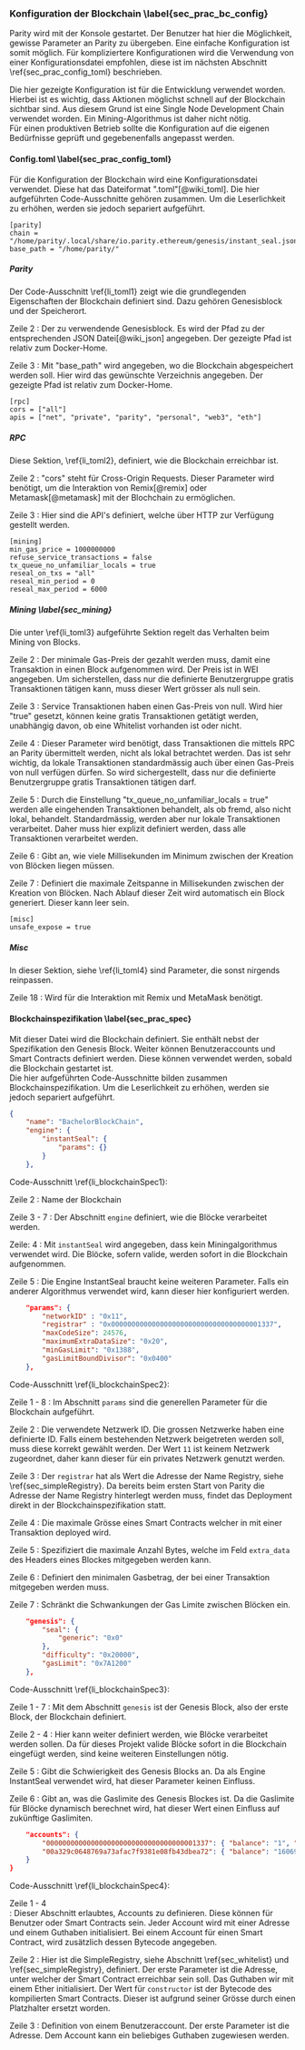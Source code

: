 

### Konfiguration der Blockchain \label{sec_prac_bc_config}

Parity wird mit der Konsole gestartet. Der Benutzer hat hier die Möglichkeit,
gewisse Parameter an Parity zu übergeben. Eine einfache Konfiguration ist somit
möglich. Für kompliziertere Konfigurationen wird die Verwendung von einer
Konfigurationsdatei empfohlen, diese ist im nächsten Abschnitt
\ref{sec_prac_config_toml} beschrieben.

Die hier gezeigte Konfiguration ist für die Entwicklung verwendet worden.
Hierbei ist es wichtig, dass Aktionen möglichst schnell auf der Blockchain
sichtbar sind. Aus diesem Grund ist eine Single Node Development Chain verwendet
worden. Ein Mining-Algorithmus ist daher nicht nötig.\
Für einen produktiven Betrieb sollte die Konfiguration auf die eigenen
Bedürfnisse geprüft und gegebenenfalls angepasst werden. 

#### Config.toml \label{sec_prac_config_toml}

Für die Konfiguration der Blockchain wird eine Konfigurationsdatei verwendet.
Diese hat das Dateiformat ".toml"[@wiki_toml]. Die hier aufgeführten
Code-Ausschnitte gehören zusammen. Um die Leserlichkeit zu erhöhen, werden sie
jedoch separiert aufgeführt.

```{caption="Konfigurationsdatei für Parity" label=li_toml1 .numberLines}
[parity]
chain = "/home/parity/.local/share/io.parity.ethereum/genesis/instant_seal.json"
base_path = "/home/parity/"
```
##### Parity

Der Code-Ausschnitt \ref{li_toml1} zeigt wie die grundlegenden Eigenschaften der Blockchain definiert sind.
Dazu gehören Genesisblock und der Speicherort. 

Zeile 2
:     Der zu verwendende Genesisblock. Es wird der Pfad zu der entsprechenden 
JSON Datei[@wiki_json] angegeben. Der gezeigte Pfad ist relativ zum Docker-Home. 

Zeile 3
:    Mit "base_path" wird angegeben, wo die Blockchain abgespeichert werden 
soll. Hier wird das gewünschte Verzeichnis angegeben. Der gezeigte Pfad ist relativ zum Docker-Home.


```{caption="Konfigurationsdatei für Parity" label=li_toml2 .numberLines}
[rpc]
cors = ["all"]
apis = ["net", "private", "parity", "personal", "web3", "eth"]
```

##### RPC

Diese Sektion, \ref{li_toml2}, definiert, wie die Blockchain erreichbar ist.

Zeile 2
:    "cors" steht für Cross-Origin Requests. Dieser Parameter wird benötigt, 
um die Interaktion von Remix[@remix] oder Metamask[@metamask] mit der Blochchain 
zu ermöglichen. 

Zeile 3
:    Hier sind die API's definiert, welche über HTTP zur Verfügung gestellt werden.


```{caption="Konfigurationsdatei für Parity" label=li_toml3 .numberLines}
[mining]
min_gas_price = 1000000000
refuse_service_transactions = false
tx_queue_no_unfamiliar_locals = true
reseal_on_txs = "all"
reseal_min_period = 0
reseal_max_period = 6000
```

##### Mining \label{sec_mining}

Die unter \ref{li_toml3} aufgeführte Sektion regelt das Verhalten beim Mining von Blocks.

Zeile 2
:    Der minimale Gas-Preis der gezahlt werden muss, damit eine Transaktion in 
einen Block aufgenommen wird. Der Preis ist in WEI angegeben. Um sicherstellen, 
dass nur die definierte Benutzergruppe gratis Transaktionen tätigen kann, muss 
dieser Wert grösser als null sein. 

Zeile 3
:    Service Transaktionen haben einen Gas-Preis von null. Wird hier "true" 
gesetzt, können keine gratis Transaktionen getätigt werden, unabhängig davon, 
ob eine Whitelist vorhanden ist oder nicht.

Zeile 4
:    Dieser Parameter wird benötigt, dass Transaktionen die mittels RPC an 
Parity übermittelt werden, nicht als lokal betrachtet werden. Das ist sehr 
wichtig, da lokale Transaktionen standardmässig auch über einen Gas-Preis 
von null verfügen dürfen. So wird sichergestellt, dass nur die definierte 
Benutzergruppe gratis Transaktionen tätigen darf. 

Zeile 5
:    Durch die Einstellung "tx_queue_no_unfamiliar_locals = true" werden alle 
eingehenden Transaktionen behandelt, als ob fremd, also nicht lokal, behandelt. 
Standardmässig, werden aber nur lokale Transaktionen verarbeitet. Daher muss 
hier explizit definiert werden, dass alle Transaktionen verarbeitet werden.

Zeile 6
:    Gibt an, wie viele Millisekunden im Minimum zwischen der Kreation von 
Blöcken liegen müssen.

Zeile 7
:    Definiert die maximale Zeitspanne in Millisekunden zwischen der Kreation 
von Blöcken. Nach Ablauf dieser Zeit wird automatisch ein Block generiert. Dieser 
kann leer sein.

```{caption="Konfigurationsdatei für Parity" label=li_toml4 .numberLines}
[misc]
unsafe_expose = true
```

##### Misc

In dieser Sektion, siehe \ref{li_toml4} sind Parameter, die sonst nirgends reinpassen. 

Zeile 18
:    Wird für die Interaktion mit Remix und MetaMask benötigt.

#### Blockchainspezifikation \label{sec_prac_spec}

Mit dieser Datei wird die Blockchain definiert. Sie enthält nebst der
Spezifikation den Genesis Block. Weiter können Benutzeraccounts und Smart
Contracts definiert werden. Diese können verwendet werden, sobald die Blockchain
gestartet ist.\
Die hier aufgeführten Code-Ausschnitte bilden zusammen Blockchainspezifikation. Um die Leserlichkeit zu
erhöhen, werden sie jedoch separiert aufgeführt.

```{.json caption="Blockchainspezifikation mit Genesisblock" label=li_blockchainSpec1  .numberLines}
{
	"name": "BachelorBlockChain",
	"engine": {
		"instantSeal": {
			"params": {}
		}
	},
```
Code-Ausschnitt \ref{li_blockchainSpec1}:

Zeile 2
:     Name der Blockchain

Zeile 3 - 7
:     Der Abschnitt ```engine``` definiert, wie die Blöcke verarbeitet werden. 

Zeile: 4
:     Mit ```instantSeal``` wird angegeben, dass kein Miningalgorithmus verwendet 
wird. Die Blöcke, sofern valide, werden sofort in die Blockchain aufgenommen. 

Zeile 5
:     Die Engine InstantSeal braucht keine weiteren Parameter. Falls ein anderer 
Algorithmus verwendet wird, kann dieser hier konfiguriert werden. 


```{.json caption="Blockchainspezifikation mit Genesisblock" label=li_blockchainSpec2  .numberLines}
	"params": {
		"networkID" : "0x11",
		"registrar" : "0x0000000000000000000000000000000000001337",
		"maxCodeSize": 24576,
		"maximumExtraDataSize": "0x20",
		"minGasLimit": "0x1388",
		"gasLimitBoundDivisor": "0x0400"
	},
```
Code-Ausschnitt \ref{li_blockchainSpec2}:

Zeile 1 - 8
:     Im Abschnitt ```params``` sind die generellen Parameter für die Blockchain aufgeführt.

Zeile 2
:     Die verwendete Netzwerk ID. Die grossen Netzwerke haben eine definierte ID. 
Falls einem bestehenden Netzwerk beigetreten werden soll, muss diese korrekt gewählt 
werden. Der Wert ```11``` ist keinem Netzwerk zugeordnet, daher kann dieser für ein 
privates Netzwerk genutzt werden.

Zeile 3
:     Der ```registrar``` hat als Wert die Adresse der Name Registry, siehe \ref{sec_simpleRegistry}. 
Da bereits beim ersten Start von Parity die Adresse der Name Registry hinterlegt werden muss, 
findet das Deployment direkt in der Blockchainspezifikation statt. 

Zeile 4
:     Die maximale Grösse eines Smart Contracts welcher in mit einer Transaktion deployed wird. 

Zeile 5
:     Spezifiziert die maximale Anzahl Bytes, welche im Feld ```extra_data``` des 
Headers eines Blockes mitgegeben werden kann. 

Zeile 6
:      Definiert den minimalen Gasbetrag, der bei einer Transaktion mitgegeben werden muss.

Zeile 7
:      Schränkt die Schwankungen der Gas Limite zwischen Blöcken ein. 


```{.json caption="Blockchainspezifikation mit Genesisblock" label=li_blockchainSpec3  .numberLines}
	"genesis": {
		"seal": {
			"generic": "0x0"
		},
		"difficulty": "0x20000",
		"gasLimit": "0x7A1200"
	},
```

Code-Ausschnitt \ref{li_blockchainSpec3}:

Zeile 1 - 7
:      Mit dem Abschnitt ```genesis``` ist der Genesis Block, also der erste Block, 
der Blockchain definiert. 

Zeile 2 - 4
:      Hier kann weiter definiert werden, wie Blöcke verarbeitet werden sollen. Da für 
dieses Projekt valide Blöcke sofort in die Blockchain eingefügt werden, sind keine weiteren 
Einstellungen nötig. 

Zeile 5
:      Gibt die Schwierigkeit des Genesis Blocks an. Da als Engine InstantSeal verwendet wird, 
hat dieser Parameter keinen Einfluss. 

Zeile 6
:      Gibt an, was die Gaslimite des Genesis Blockes ist. Da die Gaslimite für Blöcke dynamisch 
berechnet wird, hat dieser Wert einen Einfluss auf zukünftige Gaslimiten. 


```{.json caption="Blockchainspezifikation mit Genesisblock" label=li_blockchainSpec4  .numberLines}
	"accounts": {
		"0000000000000000000000000000000000001337": { "balance": "1", "constructor": "Platzhalter für Bytecode von SimpleRegistry" },
		"00a329c0648769a73afac7f9381e08fb43dbea72": { "balance": "1606938044258990275541962092341162602522202993782792835301376" }
	}
}

```

Code-Ausschnitt \ref{li_blockchainSpec4}:

Zeile 1 - 4    
:      Dieser Abschnitt erlaubtes, Accounts zu definieren. Diese können für Benutzer oder 
Smart Contracts sein. Jeder Account wird mit einer Adresse und einem Guthaben initialisiert. 
Bei einem Account für einen Smart Contract, wird zusätzlich dessen Bytecode angegeben.

Zeile 2
:      Hier ist die SimpleRegistry, siehe Abschnitt \ref{sec_whitelist} und \ref{sec_simpleRegistry}, 
definiert. Der erste Parameter ist die Adresse, unter welcher der Smart Contract erreichbar sein soll. 
Das Guthaben wir mit einem Ether initialisiert. Der Wert für ```constructor``` ist der Bytecode des 
kompilierten Smart Contracts. Dieser ist aufgrund seiner Grösse durch einen Platzhalter ersetzt worden.

Zeile 3
:      Definition von einem Benutzeraccount. Der erste Parameter ist die Adresse. Dem Account kann ein 
beliebiges Guthaben zugewiesen werden. 


